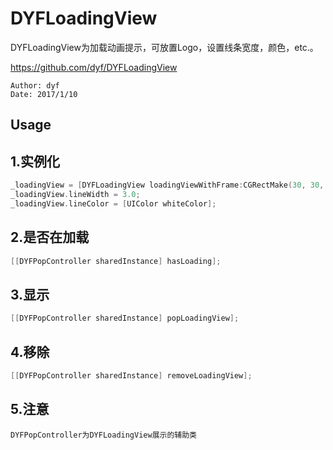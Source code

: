 # DYFLoadingView

DYFLoadingView为加载动画提示，可放置Logo，设置线条宽度，颜色，etc.。

https://github.com/dyf/DYFLoadingView

`Author: dyf` <br>
`Date: 2017/1/10`

## Usage

## 1.实例化
```Objective-C
_loadingView = [DYFLoadingView loadingViewWithFrame:CGRectMake(30, 30, 160, 160) withImage:[UIImage imageNamed:@"Panda_64px"]];
_loadingView.lineWidth = 3.0;
_loadingView.lineColor = [UIColor whiteColor];
```

## 2.是否在加载
```Objective-C
[[DYFPopController sharedInstance] hasLoading];
```

## 3.显示
```Objective-C
[[DYFPopController sharedInstance] popLoadingView];
```

## 4.移除
```Objective-C
[[DYFPopController sharedInstance] removeLoadingView];
```

## 5.注意
`DYFPopController为DYFLoadingView展示的辅助类`
